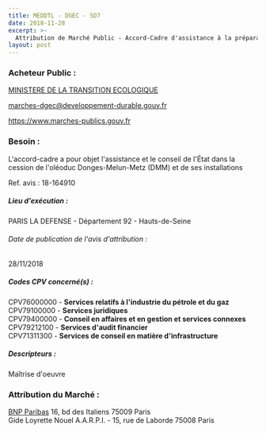 ```yaml
---
title: MEDDTL - DGEC - SD7
date: 2018-11-28
excerpt: >-
  Attribution de Marché Public - Accord-Cadre d'assistance à la préparation de la cession de l'oléoduc Donges - Melun - Metz (DMM)
layout: post
---
```


### Acheteur Public : 
<a href="/acheteur-32/siren-110068012"> MINISTERE DE LA TRANSITION ECOLOGIQUE</a><br/>



marches-dgec@developpement-durable.gouv.fr


https://www.marches-publics.gouv.fr
### Besoin :

L'accord-cadre a pour objet l'assistance et le conseil de l'État dans la cession de l'oléoduc Donges-Melun-Metz (DMM) et de ses installations

Ref. avis : 18-164910


##### Lieu d'exécution :

PARIS LA DEFENSE - Département 92 - Hauts-de-Seine

###### Date de publication de l'avis d'attribution : 
28/11/2018

##### Codes CPV concerné(s) :
CPV76000000 - **Services relatifs à l'industrie du pétrole et du gaz** <br/>
CPV79100000 - **Services juridiques** <br/>
CPV79400000 - **Conseil en affaires et en gestion et services connexes** <br/>
CPV79212100 - **Services d'audit financier** <br/>
CPV71311300 - **Services de conseil en matière d'infrastructure** <br/>

##### Descripteurs :
Maîtrise d'oeuvre <br/>

### Attribution du Marché :
<a href="/entreprise-267/siren-662042449"> BNP Paribas</a>    16, bd des Italiens 75009 Paris <br/>
Gide Loyrette Nouel A.A.R.P.I. - 15, rue de Laborde 75008 Paris <br/>
